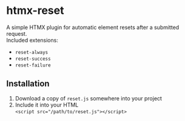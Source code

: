 # htmx-reset
A simple HTMX plugin for automatic element resets after a submitted request.<br>
Included extensions:
- `reset-always`
- `reset-success`
- `reset-failure`

## Installation 
1. Download a copy of `reset.js` somewhere into your project
2. Include it into your HTML <br> `<script src="/path/to/reset.js"></script>`
